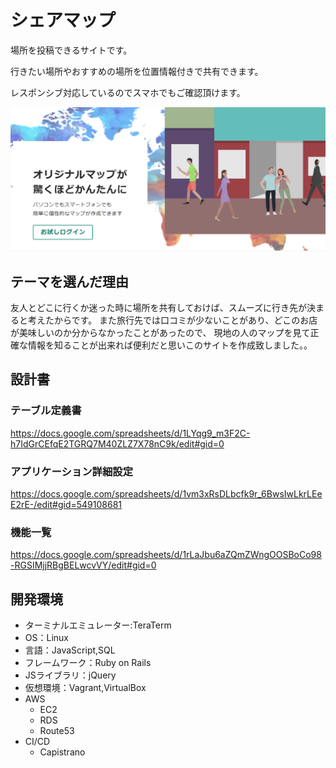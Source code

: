 # シェアマップ
 場所を投稿できるサイトです。
 
 行きたい場所やおすすめの場所を位置情報付きで共有できます。
 
 レスポンシブ対応しているのでスマホでもご確認頂けます。

 ![Alt text](readme.png)

## テーマを選んだ理由
 友人とどこに行くか迷った時に場所を共有しておけば、スムーズに行き先が決まると考えたからです。
 また旅行先では口コミが少ないことがあり、どこのお店が美味しいのか分からなかったことがあったので、
現地の人のマップを見て正確な情報を知ることが出来れば便利だと思いこのサイトを作成致しました。。

## 設計書
### テーブル定義書
<https://docs.google.com/spreadsheets/d/1LYqg9_m3F2C-h7IdGrCEfqE2TGRQ7M40ZLZ7X78nC9k/edit#gid=0>

### アプリケーション詳細設定
<https://docs.google.com/spreadsheets/d/1vm3xRsDLbcfk9r_6BwsIwLkrLEeE2rE-/edit#gid=549108681>

### 機能一覧
<https://docs.google.com/spreadsheets/d/1rLaJbu6aZQmZWngOOSBoCo98-RGSIMjjRBgBELwcvVY/edit#gid=0>

## 開発環境
- ターミナルエミュレーター:TeraTerm
- OS：Linux
- 言語：JavaScript,SQL
- フレームワーク：Ruby on Rails
- JSライブラリ：jQuery
- 仮想環境：Vagrant,VirtualBox
- AWS
  - EC2
  - RDS
  - Route53
- CI/CD
  - Capistrano
